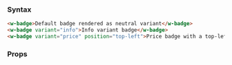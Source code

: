 ### Syntax

```html
<w-badge>Default badge rendered as neutral variant</w-badge>
<w-badge variant="info">Info variant badge</w-badge>
<w-badge variant="price" position="top-left">Price badge with a top-left position</w-badge>
```

### Props

<api-table type=elements component="Badge" />